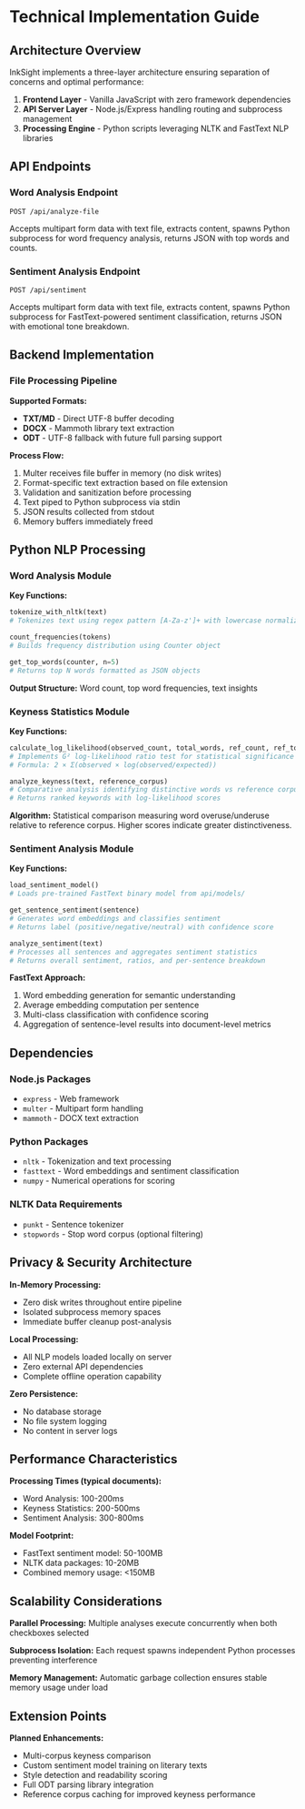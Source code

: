 # Technical Implementation Guide

## Architecture Overview

InkSight implements a three-layer architecture ensuring separation of concerns and optimal performance:

1. **Frontend Layer** - Vanilla JavaScript with zero framework dependencies
2. **API Server Layer** - Node.js/Express handling routing and subprocess management
3. **Processing Engine** - Python scripts leveraging NLTK and FastText NLP libraries

## API Endpoints

### Word Analysis Endpoint
```
POST /api/analyze-file
```
Accepts multipart form data with text file, extracts content, spawns Python subprocess for word frequency analysis, returns JSON with top words and counts.

### Sentiment Analysis Endpoint
```
POST /api/sentiment
```
Accepts multipart form data with text file, extracts content, spawns Python subprocess for FastText-powered sentiment classification, returns JSON with emotional tone breakdown.

## Backend Implementation

### File Processing Pipeline

**Supported Formats:**
- **TXT/MD** - Direct UTF-8 buffer decoding
- **DOCX** - Mammoth library text extraction
- **ODT** - UTF-8 fallback with future full parsing support

**Process Flow:**
1. Multer receives file buffer in memory (no disk writes)
2. Format-specific text extraction based on file extension
3. Validation and sanitization before processing
4. Text piped to Python subprocess via stdin
5. JSON results collected from stdout
6. Memory buffers immediately freed

## Python NLP Processing

### Word Analysis Module

**Key Functions:**

```python
tokenize_with_nltk(text)
# Tokenizes text using regex pattern [A-Za-z']+ with lowercase normalization

count_frequencies(tokens)
# Builds frequency distribution using Counter object

get_top_words(counter, n=5)
# Returns top N words formatted as JSON objects
```

**Output Structure:** Word count, top word frequencies, text insights

### Keyness Statistics Module

**Key Functions:**

```python
calculate_log_likelihood(observed_count, total_words, ref_count, ref_total)
# Implements G² log-likelihood ratio test for statistical significance
# Formula: 2 × Σ(observed × log(observed/expected))

analyze_keyness(text, reference_corpus)
# Comparative analysis identifying distinctive words vs reference corpus
# Returns ranked keywords with log-likelihood scores
```

**Algorithm:** Statistical comparison measuring word overuse/underuse relative to reference corpus. Higher scores indicate greater distinctiveness.

### Sentiment Analysis Module

**Key Functions:**

```python
load_sentiment_model()
# Loads pre-trained FastText binary model from api/models/

get_sentence_sentiment(sentence)
# Generates word embeddings and classifies sentiment
# Returns label (positive/negative/neutral) with confidence score

analyze_sentiment(text)
# Processes all sentences and aggregates sentiment statistics
# Returns overall sentiment, ratios, and per-sentence breakdown
```

**FastText Approach:**
1. Word embedding generation for semantic understanding
2. Average embedding computation per sentence
3. Multi-class classification with confidence scoring
4. Aggregation of sentence-level results into document-level metrics

## Dependencies

### Node.js Packages
- `express` - Web framework
- `multer` - Multipart form handling
- `mammoth` - DOCX text extraction

### Python Packages
- `nltk` - Tokenization and text processing
- `fasttext` - Word embeddings and sentiment classification
- `numpy` - Numerical operations for scoring

### NLTK Data Requirements
- `punkt` - Sentence tokenizer
- `stopwords` - Stop word corpus (optional filtering)

## Privacy & Security Architecture

**In-Memory Processing:**
- Zero disk writes throughout entire pipeline
- Isolated subprocess memory spaces
- Immediate buffer cleanup post-analysis

**Local Processing:**
- All NLP models loaded locally on server
- Zero external API dependencies
- Complete offline operation capability

**Zero Persistence:**
- No database storage
- No file system logging
- No content in server logs

## Performance Characteristics

**Processing Times (typical documents):**
- Word Analysis: 100-200ms
- Keyness Statistics: 200-500ms
- Sentiment Analysis: 300-800ms

**Model Footprint:**
- FastText sentiment model: 50-100MB
- NLTK data packages: 10-20MB
- Combined memory usage: <150MB

## Scalability Considerations

**Parallel Processing:** Multiple analyses execute concurrently when both checkboxes selected

**Subprocess Isolation:** Each request spawns independent Python processes preventing interference

**Memory Management:** Automatic garbage collection ensures stable memory usage under load

## Extension Points

**Planned Enhancements:**
- Multi-corpus keyness comparison
- Custom sentiment model training on literary texts
- Style detection and readability scoring
- Full ODT parsing library integration
- Reference corpus caching for improved keyness performance

